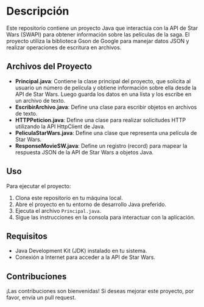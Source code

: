 # Descripción

Este repositorio contiene un proyecto Java que interactúa con la API de Star Wars (SWAPI) para obtener información sobre las películas de la saga. El proyecto utiliza la biblioteca Gson de Google para manejar datos JSON y realizar operaciones de escritura en archivos.

## Archivos del Proyecto

- **Principal.java**: Contiene la clase principal del proyecto, que solicita al usuario un número de película y obtiene información sobre ella desde la API de Star Wars. Luego guarda los datos en una lista y los escribe en un archivo de texto.
- **EscribirArchivo.java**: Define una clase para escribir objetos en archivos de texto.
- **HTTPPeticion.java**: Define una clase para realizar solicitudes HTTP utilizando la API HttpClient de Java.
- **PeliculaStarWars.java**: Define una clase que representa una película de Star Wars.
- **ResponseMovieSW.java**: Define un registro (record) para mapear la respuesta JSON de la API de Star Wars a objetos Java.

## Uso

Para ejecutar el proyecto:

1. Clona este repositorio en tu máquina local.
2. Abre el proyecto en tu entorno de desarrollo Java preferido.
3. Ejecuta el archivo `Principal.java`.
4. Sigue las instrucciones en la consola para interactuar con la aplicación.

## Requisitos

- Java Development Kit (JDK) instalado en tu sistema.
- Conexión a Internet para acceder a la API de Star Wars.

## Contribuciones

¡Las contribuciones son bienvenidas! Si deseas mejorar este proyecto, por favor, envía un pull request.

